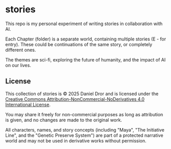 # stories

This repo is my personal experiment of writing stories in collaboration with AI.

Each Chapter (folder) is a separate world, containing multiple stories (E - for entry). These could be continuations of the same story, or completely different ones.

The themes are sci-fi, exploring the future of humanity, and the impact of AI on our lives.

## License

This collection of stories is © 2025 Daniel Dror and is licensed under the [Creative Commons Attribution-NonCommercial-NoDerivatives 4.0 International License](https://creativecommons.org/licenses/by-nc-nd/4.0/).

You may share it freely for non-commercial purposes as long as attribution is given, and no changes are made to the original work.

All characters, names, and story concepts (including "Maya", "The Initiative Line", and the "Genetic Preserve System") are part of a protected narrative world and may not be used in derivative works without permission.